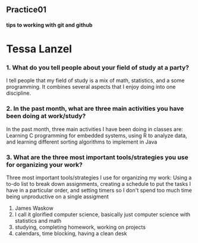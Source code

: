 ## Practice01
#### tips to working with git and github

# Tessa Lanzel

### 1. What do you tell people about your field of study at a party?
  I tell people that my field of study is a mix of math, statistics, and a some programming. It combines several aspects that I enjoy doing into one discipline. 
  
### 2. In the past month, what are three main activities you have been doing at work/study?
  In the past month, three main activities I have been doing in classes are:
    Learning C programming for embedded systems, using R to analyze data, and learning different sorting algorithms to implement in Java
  
### 3. What are the three most important tools/strategies you use for organizing your work? 
  Three most important tools/strategies I use for organizing my work: 
    Using a to-do list to break down assignments, creating a schedule to put the tasks I have in a particular order, and setting timers so I don't spend too much time       being unproductive on a single assigment



1. James Waskow
2. I call it glorified computer science, basically just computer science with statistics and math
3. studying, completing homework, working on projects
4. calendars, time blocking, having a clean desk
